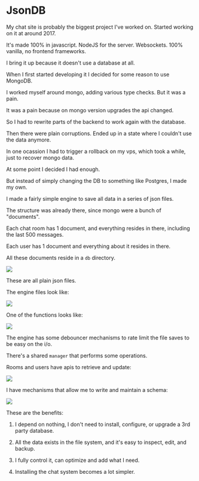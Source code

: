 # JsonDB

My chat site is probably the biggest project I've worked on. Started working on it at around 2017.

It's made 100% in javascript. NodeJS for the server. Websockets. 100% vanilla, no frontend frameworks.

I bring it up because it doesn't use a database at all.

When I first started developing it I decided for some reason to use MongoDB.

I worked myself around mongo, adding various type checks. But it was a pain.

It was a pain because on mongo version upgrades the api changed.

So I had to rewrite parts of the backend to work again with the database.

Then there were plain corruptions. Ended up in a state where I couldn't use the data anymore.

In one ocassion I had to trigger a rollback on my vps, which took a while, just to recover mongo data.

At some point I decided I had enough.

But instead of simply changing the DB to something like Postgres, I made my own.

I made a fairly simple engine to save all data in a series of json files.

The structure was already there, since mongo were a bunch of "documents".

Each chat room has 1 document, and everything resides in there, including the last 500 messages.

Each user has 1 document and everything about it resides in there.

All these documents reside in a `db` directory.

![](https://i.imgur.com/cSkCZCv.jpg)

These are all plain json files.

The engine files look like:

![](https://i.imgur.com/tEsYwND.jpg)

One of the functions looks like:

![](https://i.imgur.com/5B91WX1.jpg)

The engine has some debouncer mechanisms to rate limit the file saves to be easy on the i/o.

There's a shared `manager` that performs some operations.

Rooms and users have apis to retrieve and update:

![](https://i.imgur.com/P4IMo1c.jpg)

I have mechanisms that allow me to write and maintain a schema:

![](https://i.imgur.com/xGPZT8r.jpg)

These are the benefits:

1) I depend on nothing, I don't need to install, configure, or upgrade a 3rd party database.

1) All the data exists in the file system, and it's easy to inspect, edit, and backup.

1) I fully control it, can optimize and add what I need.

1) Installing the chat system becomes a lot simpler.